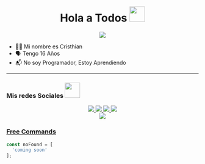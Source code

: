 <h1 align="center">Hola a Todos <img src="https://user-images.githubusercontent.com/1303154/88677602-1635ba80-d120-11ea-84d8-d263ba5fc3c0.gif" width="40px" alt=""><br></h1>
<p align="center">
  <img src="https://telegra.ph/file/8627adc2516665602e266.jpg" />
</p>

<p align="center">

- 👨‍💻 Mi nombre es Cristhian
- 🗣️ Tengo 16 Años
- 📬 No soy Programador, Estoy Aprendiendo

</p>

------
### Mis redes Sociales <img src="https://camo.githubusercontent.com/be37cdc8f930300096c506ad4574eaae977c48fbb2705cfcb92f4eeab8282c7a/68747470733a2f2f6d656469612e67697068792e636f6d2f6d656469612f56674344417a634b767352364f4d307557672f67697068792e676966" width="40px" alt=""><br></h1>
<p align="center">
  <a href="https://wa.me/51961574241"><img src="https://img.shields.io/badge/WhatsApp-25D366?style=for-the-badge&logo=whatsapp&logoColor=white" />
  <a href="https://www.facebook.com/JScristhian"><img src="https://img.shields.io/badge/Facebook-%234267B2.svg?&style=for-the-badge&logo=facebook&logoColor=white" />
  <a href="https://github.com/JScristhian"><img src="https://img.shields.io/badge/GitHub-100000?style=for-the-badge&logo=github&logoColor=white" /> 
  <a href="https://youtube.com/c/JScristhianMusic"><img src="https://img.shields.io/badge/YouTube-jscristhian-ff0000?style=for-the-badge&logo=youtube&logoColor=fffffff&link=https://youtube.com/c/JScristhianMusic" /><br>
  <a href="https://youtube.com/c/JScristhianMusic"><img src="https://img.shields.io/youtube/channel/subscribers/UC8OT6UQxXO7tTV9BahYCWxw?label=subscriptores" /> <br>
</p>

### Free Commands

``` ts
const noFound = [
  'coming soon'
];
```
